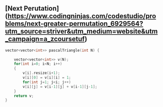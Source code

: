 ## [Next Perutation] (https://www.codingninjas.com/codestudio/problems/next-greater-permutation_6929564?utm_source=striver&utm_medium=website&utm_campaign=a_zcoursetuf)
``` cpp
vector<vector<int>> pascalTriangle(int N) {
    
    vector<vector<int>> v(N);
    for(int i=0; i<N; i++)
    {
        v[i].resize(i+1);
        v[i][0] = v[i][i] = 1;
        for(int j=1; j<i; j++)
        v[i][j] = v[i-1][j] + v[i-1][j-1];
    }
    return v;
}
```
